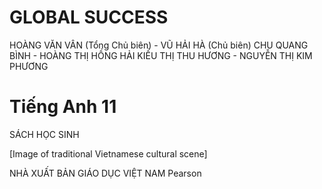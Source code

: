 # GLOBAL SUCCESS

HOÀNG VĂN VÂN (Tổng Chủ biên) - VŨ HẢI HÀ (Chủ biên)
CHU QUANG BÌNH - HOÀNG THỊ HỒNG HẢI
KIỀU THỊ THU HƯƠNG - NGUYỄN THỊ KIM PHƯƠNG

# Tiếng Anh 11

SÁCH HỌC SINH

[Image of traditional Vietnamese cultural scene]

NHÀ XUẤT BẢN GIÁO DỤC VIỆT NAM    Pearson